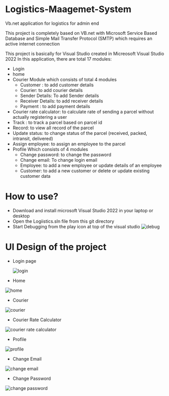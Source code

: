 # Logistics-Maagemet-System
Vb.net application for logistics for admin end

This project is completely based on VB.net with Microsoft Service Based Database and Simple Mail Transfer Protocol (SMTP) which requires an active internet connection

This project is basically for Visual Studio created in Micreosoft Visual Studio 2022
In this application, there are total 17 modules:
- Login
- home
- Courier Module which consists of total 4 modules
   - Customer : to add customer details
   - Courier: to add courier details
   - Sender Details: To add Sender details
   - Receiver Details: to add receiver details
   - Payment : to add payment details
- Courier rate calculator: to calculate rate of sending a parcel without actually registering a user
- Track : to track a parcel based on parcel id
- Record: to view all record of the parcel
- Update status: to change status of the parcel (received, packed, intransit, delivered)
- Assign employee: to assign an employee to the parcel
- Profile Which consists of 4 modules
    - Change password: to change the password
    - Change email: To change login email 
    - Employee: to add a new employee or update details of an employee
    - Customer: to add a new customer or delete or update existing customer data


# How to use?
- Download and install microsoft Visual Studio 2022 in your laptop or desktop
- Open the Logiistics.sln file from this git directory
- Start Debugging from the play icon at top of the visual studio   ![debug](https://user-images.githubusercontent.com/99925941/166874891-8948645f-73f4-413e-9986-b71fd9ff64bb.png)

# UI Design of the project
- Login page


  ![login](https://user-images.githubusercontent.com/99925941/166875159-ba38ddde-e1f8-4c57-86cc-8739cf89aecf.png)

- Home


![home](https://user-images.githubusercontent.com/99925941/166875756-26ab1287-1fd3-4d78-b05e-cffb91b513ab.png)


- Courier


![courier](https://user-images.githubusercontent.com/99925941/166875790-e89f5f6a-5149-4a6c-8572-8c081dcb9e46.png)


- Courier Rate Calculator


![courier rate calculator](https://user-images.githubusercontent.com/99925941/166875836-94144bd8-e630-4c9d-9a93-152d1fd92465.png)


- Profile

![profile](https://user-images.githubusercontent.com/99925941/166875865-19743a8e-3dbf-4013-abd3-858f11b375d2.png)


- Change Email


![change email](https://user-images.githubusercontent.com/99925941/166875882-8fd0cc12-17a9-4560-8aba-1037947c58dc.png)

- Change Password

![change password](https://user-images.githubusercontent.com/99925941/166875939-64e66a21-768f-4417-a612-14fd1f5c2167.png)

